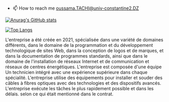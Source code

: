 - 📫 How to reach me 
     oussama.TACHI@univ-constantine2.DZ

[![Anurag's GitHub stats](https://github-readme-stats.vercel.app/api?username=ousstachdz&theme=tokyonight)](https://github.com/anuraghazra/github-readme-stats)

[![Top Langs](https://github-readme-stats.vercel.app/api/top-langs/?username=ousstachdz&layout=compact)](https://github.com/anuraghazra/github-readme-stats)



L'entreprise a été créée en 2021, spécialisée dans une variété de domaines différents, dans le domaine de la programmation et du développement technologique de sites Web, dans la conception de logos et de marques, et dans la documentation de programmes standards, ainsi que dans le domaine de l'installation de réseaux Internet et de communication et réseaux de centres énergétiques. L'entreprise est composée d'une équipe Un technicien intégré avec une expérience supérieure dans chaque spécialité. L'entreprise utilise des équipements pour installer et souder des câbles à fibres optiques avec des technologies et des dispositifs avancés. L'entreprise exécute les tâches le plus rapidement possible et dans les délais. selon ce qui était mentionné dans le contrat.
